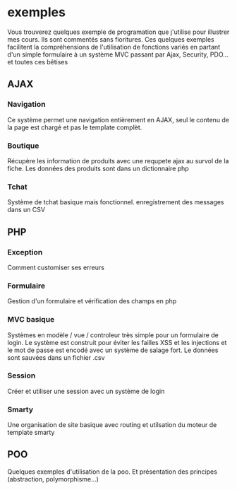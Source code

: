 # exemples
Vous trouverez quelques exemple de programation que j'utilise pour illustrer mes cours. Ils sont commentés sans fioritures. Ces quelques exemples facilitent la compréhensions de l'utilisation de fonctions variés en partant d'un simple formulaire à un système MVC passant par Ajax, Security, PDO... et toutes ces bêtises

## AJAX
### Navigation
Ce système permet une navigation entièrement en AJAX, seul le contenu de la page est chargé et pas le template complèt.
### Boutique
Récupère les information de produits avec une requpete ajax au survol de la fiche. Les données des produits sont dans un dictionnaire php
### Tchat
Système de tchat basique mais fonctionnel. enregistrement des messages dans un CSV

## PHP
### Exception
Comment customiser ses erreurs
### Formulaire
Gestion d'un formulaire et vérification des champs en php
### MVC basique
Systèmes en modèle / vue / controleur très simple pour un formulaire de login. Le système est construit pour éviter les failles XSS et les injections et le mot de passe est encodé avec un système de salage fort. Le données sont sauvées dans un fichier .csv
### Session
Créer et utiliser une session avec un système de login
### Smarty
Une organisation de site basique avec routing et utilsation du moteur de template smarty

## POO
Quelques exemples d'utilisation de la poo. Et présentation des principes (abstraction, polymorphisme...)